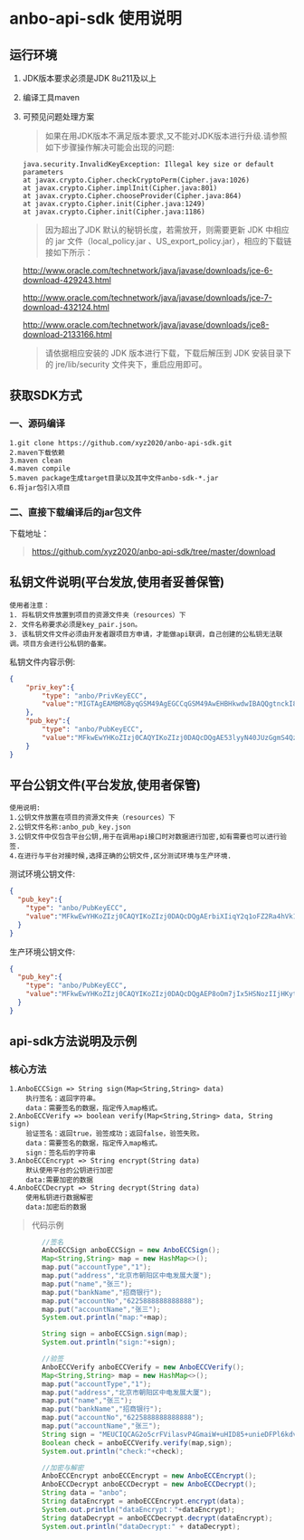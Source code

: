 # anbo-api-sdk 使用说明

## 运行环境

1. JDK版本要求必须是JDK 8u211及以上
2. 编译工具maven
3. 可预见问题处理方案

    > 如果在用JDK版本不满足版本要求,又不能对JDK版本进行升级.请参照如下步骤操作解决可能会出现的问题:

    ```
    java.security.InvalidKeyException: Illegal key size or default parameters
    at javax.crypto.Cipher.checkCryptoPerm(Cipher.java:1026)
    at javax.crypto.Cipher.implInit(Cipher.java:801)
    at javax.crypto.Cipher.chooseProvider(Cipher.java:864)
    at javax.crypto.Cipher.init(Cipher.java:1249)
    at javax.crypto.Cipher.init(Cipher.java:1186)
    ```

    > 因为超出了JDK 默认的秘钥长度，若需放开，则需要更新 JDK 中相应的 jar 文件（local_policy.jar 、US_export_policy.jar），相应的下载链接如下所示：

    http://www.oracle.com/technetwork/java/javase/downloads/jce-6-download-429243.html

    http://www.oracle.com/technetwork/java/javase/downloads/jce-7-download-432124.html

    http://www.oracle.com/technetwork/java/javase/downloads/jce8-download-2133166.html

    > 请依据相应安装的 JDK 版本进行下载，下载后解压到 JDK 安装目录下的 jre/lib/security 文件夹下，重启应用即可。

## 获取SDK方式

### 一、源码编译

    1.git clone https://github.com/xyz2020/anbo-api-sdk.git
    2.maven下载依赖
    3.maven clean 
    4.maven compile
    5.maven package生成target目录以及其中文件anbo-sdk-*.jar
    6.将jar包引入项目

### 二、直接下载编译后的jar包文件

下载地址：
> https://github.com/xyz2020/anbo-api-sdk/tree/master/download

## 私钥文件说明(平台发放,使用者妥善保管)

    使用者注意：
    1. 将私钥文件放置到项目的资源文件夹（resources）下 
    2. 文件名称要求必须是key_pair.json。
    3. 该私钥文件文件必须由开发者跟项目方申请，才能做api联调，自己创建的公私钥无法联调。项目方会进行公私钥的备案。

私钥文件内容示例:

```json
{
    "priv_key":{
        "type": "anbo/PrivKeyECC",
        "value":"MIGTAgEAMBMGByqGSM49AgEGCCqGSM49AwEHBHkwdwIBAQQgtnckI8teu4j2G7uIREXhGBuG4RskNKT1xj6cIz0X21+gCgYIKoZIzj0DAQehRANCAATneXLI3jQlTMaCZLhDOT6c2eZsikoFKoUbkHXMMp1Q38Fn+ycJZum8a05b2T3g9vEa/QtHEoVLxAuwXDtt3T5D"
    },
    "pub_key":{
        "type": "anbo/PubKeyECC",
        "value":"MFkwEwYHKoZIzj0CAQYIKoZIzj0DAQcDQgAE53lyyN40JUzGgmS4Qzk+nNnmbIpKBSqFG5B1zDKdUN/BZ/snCWbpvGtOW9k94PbxGv0LRxKFS8QLsFw7bd0+Qw=="
    }
}
```

## 平台公钥文件(平台发放,使用者保管)

    使用说明:
    1.公钥文件放置在项目的资源文件夹（resources）下
    2.公钥文件名称:anbo_pub_key.json
    3.公钥文件中仅包含平台公钥,用于在调用api接口时对数据进行加密,如有需要也可以进行验签.
    4.在进行与平台对接时候,选择正确的公钥文件,区分测试环境与生产环境.

测试环境公钥文件:

```json
{
  "pub_key":{
    "type": "anbo/PubKeyECC",
    "value":"MFkwEwYHKoZIzj0CAQYIKoZIzj0DAQcDQgAErbiXIiqY2q1oFZ2Ra4hVk1CotKEDHKQx1/rTgOGMNqq7nHjAEKoXW6qPDCSySJKFST+RWvGsBzHGUEPpXCwlLw=="
  }
}
```

生产环境公钥文件:

```json
{
  "pub_key":{
    "type": "anbo/PubKeyECC",
    "value":"MFkwEwYHKoZIzj0CAQYIKoZIzj0DAQcDQgAEP8oOm7jIx5HSNozIIjHKytaEy/a5VJksrhjYClmue/p9YRC0v+zVP2ajSoKPmnYoz6SV0MvzwlzzUUU5ZJiOnA=="
  }
}
```

## api-sdk方法说明及示例

### 核心方法

    1.AnboECCSign => String sign(Map<String,String> data)
        执行签名：返回字符串。
        data：需要签名的数据，指定传入map格式。
    2.AnboECCVerify => boolean verify(Map<String,String> data, String sign)
        验证签名：返回true，验签成功；返回false，验签失败。
        data：需要签名的数据，指定传入map格式。
        sign：签名后的字符串
    3.AnboECCEncrypt => String encrypt(String data)
        默认使用平台的公钥进行加密
        data:需要加密的数据
    4.AnboECCDecrypt => String decrypt(String data)
        使用私钥进行数据解密
        data:加密后的数据

> 代码示例

```java
        //签名
        AnboECCSign anboECCSign = new AnboECCSign();
        Map<String,String> map = new HashMap<>();
        map.put("accountType","1");
        map.put("address","北京市朝阳区中电发展大厦");
        map.put("name","张三");
        map.put("bankName","招商银行");
        map.put("accountNo","6225888888888888");
        map.put("accountName","张三");
        System.out.println("map:"+map);

        String sign = anboECCSign.sign(map);
        System.out.println("sign:"+sign);

```

```java
        //验签
        AnboECCVerify anboECCVerify = new AnboECCVerify();
        Map<String,String> map = new HashMap<>();
        map.put("accountType","1");
        map.put("address","北京市朝阳区中电发展大厦");
        map.put("name","张三");
        map.put("bankName","招商银行");
        map.put("accountNo","6225888888888888");
        map.put("accountName","张三");
        String sign = "MEUCIQCAG2o5crFVilasvP4GmaiW+uHID85+unieDFPl6kdvXwIgS/w+kXXCaqtehBccy2eGPPJhbm/INYGYLQYg7ly7Bio=";
        Boolean check = anboECCVerify.verify(map,sign);
        System.out.println("check:"+check);
```

```java
        //加密与解密
        AnboECCEncrypt anboECCEncrypt = new AnboECCEncrypt();
        AnboECCDecrypt anboECCDecrypt = new AnboECCDecrypt();
        String data = "anbo";
        String dataEncrypt = anboECCEncrypt.encrypt(data);
        System.out.println("dataEncrypt："+dataEncrypt);
        String dataDecrypt = anboECCDecrypt.decrypt(dataEncrypt);
        System.out.println("dataDecrypt:" + dataDecrypt);
```